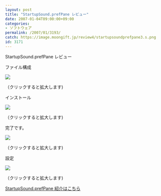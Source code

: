 ```yaml
---
layout: post
title: "StartupSound.prefPane レビュー"
date: 2007-01-04T09:00:00+09:00
categories:
- ソフトウェア
permalink: /2007/01/3193/
catch: https://image.moongift.jp/review4/startupsoundprefpane3.s.png
id: 3171
---
```

StartupSound.prefPane レビュー  
<!--more-->

ファイル構成

  

[![](https://image.moongift.jp/review4/startupsoundprefpane1.s.png)](https://image.moongift.jp/review4/startupsoundprefpane1.png)  
  
（クリックすると拡大します)

  

インストール

  

[![](https://image.moongift.jp/review4/startupsoundprefpane2.s.png)](https://image.moongift.jp/review4/startupsoundprefpane2.png)  
  
（クリックすると拡大します)

  

完了です。

  

[![](https://image.moongift.jp/review4/startupsoundprefpane3.s.png)](https://image.moongift.jp/review4/startupsoundprefpane3.png)  
  
（クリックすると拡大します)

  

設定

  

[![](https://image.moongift.jp/review4/startupsoundprefpane4.s.png)](https://image.moongift.jp/review4/startupsoundprefpane4.png)  
  
（クリックすると拡大します)

  

[StartupSound.prefPane 紹介はこちら](http://fw.moongift.jp/intro/i-3183.html)

